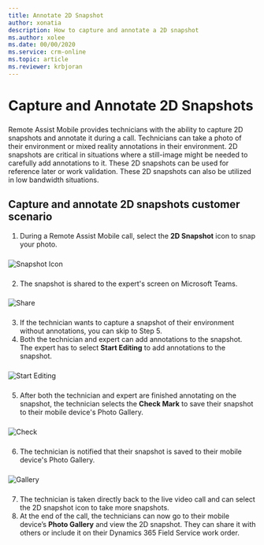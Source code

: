 ```yaml
---
title: Annotate 2D Snapshot
author: xonatia
description: How to capture and annotate a 2D snapshot
ms.author: xolee
ms.date: 00/00/2020
ms.service: crm-online
ms.topic: article
ms.reviewer: krbjoran
---
```

# Capture and Annotate 2D Snapshots 

###
Remote Assist Mobile provides technicians with the ability to capture 2D snapshots and annotate it during a call. Technicians can take a photo of their environment or mixed reality annotations in their environment. 2D snapshots are critical in situations where a still-image might be needed to carefully add annotations to it. These 2D snapshots can be used for reference later or work validation. These 2D snapshots can also be utilized in low bandwidth situations.

## Capture and annotate 2D snapshots customer scenario
1.	During a Remote Assist Mobile call, select the **2D Snapshot** icon to snap your photo. 
###
![Snapshot Icon](./media/snapshot_1.png "Snapshot Icon")
###
2. The snapshot is shared to the expert's screen on Microsoft Teams.
###
![Share](./media/snapshot3.png "Share")
###
3. If the technician wants to capture a snapshot of their environment without annotations, you can skip to Step 5.
4. Both the technician and expert can add annotations to the snapshot. The expert has to select **Start Editing** to add annotations to the snapshot. 
###
![Start Editing](./media/snapshot4.png "Start Editing")
###
5.	After both the technician and expert are finished annotating on the snapshot, the technician selects the **Check Mark** to save their snapshot to their mobile device's Photo Gallery.
###
![Check](./media/snapshot_5.png "Check")
###
6.	The technician is notified that their snapshot is saved to their mobile device's Photo Gallery.
###
![Gallery](./media/snapshot_7.png "Gallery")
###
7. The technician is taken directly back to the live video call and can select the 2D snapshot icon to take more snapshots.
10.	At the end of the call, the technicians can now go to their mobile device’s **Photo Gallery** and view the 2D snapshot. They can share it with others or include it on their Dynamics 365 Field Service work order. 
